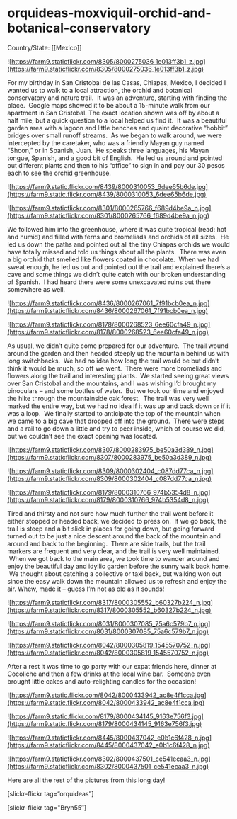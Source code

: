 # orquideas-moxviquil-orchid-and-botanical-conservatory

Country/State: [[Mexico]]

![https://farm9.staticflickr.com/8305/8000275036_1e013ff3b1_z.jpg](https://farm9.staticflickr.com/8305/8000275036_1e013ff3b1_z.jpg)

For my birthday in San Cristobal de las Casas, Chiapas, Mexico, I decided I wanted us to walk to a local attraction, the orchid and botanical conservatory and nature trail.  It was an adventure, starting with finding the place.  Google maps showed it to be about a 15-minute walk from our apartment in San Cristobal. The exact location shown was off by about a half mile, but a quick question to a local helped us find it.  It was a beautiful garden area with a lagoon and little benches and quaint decorative “hobbit” bridges over small runoff streams.  As we began to walk around, we were intercepted by the caretaker, who was a friendly Mayan guy named “Shoon,” or in Spanish, Juan.  He speaks three languages, his Mayan tongue, Spanish, and a good bit of English.  He led us around and pointed out different plants and then to his “office” to sign in and pay our 30 pesos each to see the orchid greenhouse.

![https://farm9.static.flickr.com/8439/8000310053_6dee65b6de.jpg](https://farm9.static.flickr.com/8439/8000310053_6dee65b6de.jpg)

![https://farm9.staticflickr.com/8301/8000265766_f689d4be9a_n.jpg](https://farm9.staticflickr.com/8301/8000265766_f689d4be9a_n.jpg)

We followed him into the greenhouse, where it was quite tropical (read: hot and humid) and filled with ferns and bromeliads and orchids of all sizes.  He led us down the paths and pointed out all the tiny Chiapas orchids we would have totally missed and told us things about all the plants.  There was even a big orchid that smelled like flowers coated in chocolate.  When we had sweat enough, he led us out and pointed out the trail and explained there’s a cave and some things we didn’t quite catch with our broken understanding of Spanish.  I had heard there were some unexcavated ruins out there somewhere as well.

![https://farm9.staticflickr.com/8436/8000267061_7f91bcb0ea_n.jpg](https://farm9.staticflickr.com/8436/8000267061_7f91bcb0ea_n.jpg)

![https://farm9.staticflickr.com/8178/8000268523_6ee60cfa49_n.jpg](https://farm9.staticflickr.com/8178/8000268523_6ee60cfa49_n.jpg)

As usual, we didn’t quite come prepared for our adventure.  The trail wound around the garden and then headed steeply up the mountain behind us with long switchbacks.  We had no idea how long the trail would be but didn’t think it would be much, so off we went.  There were more bromeliads and flowers along the trail and interesting plants.  We started seeing great views over San Cristobal and the mountains, and I was wishing I’d brought my binoculars – and some bottles of water.  But we took our time and enjoyed the hike through the mountainside oak forest.  The trail was very well marked the entire way, but we had no idea if it was up and back down or if it was a loop.  We finally started to anticipate the top of the mountain when we came to a big cave that dropped off into the ground.  There were steps and a rail to go down a little and try to peer inside, which of course we did, but we couldn’t see the exact opening was located.

![https://farm9.staticflickr.com/8307/8000283975_be50a3d389_n.jpg](https://farm9.staticflickr.com/8307/8000283975_be50a3d389_n.jpg)

![https://farm9.staticflickr.com/8309/8000302404_c087dd77ca_n.jpg](https://farm9.staticflickr.com/8309/8000302404_c087dd77ca_n.jpg)

![https://farm9.staticflickr.com/8179/8000310766_974b5354d8_n.jpg](https://farm9.staticflickr.com/8179/8000310766_974b5354d8_n.jpg)

Tired and thirsty and not sure how much further the trail went before it either stopped or headed back, we decided to press on.  If we go back, the trail is steep and a bit slick in places for going down, but going forward turned out to be just a nice descent around the back of the mountain and around and back to the beginning.  There are side trails, but the trail markers are frequent and very clear, and the trail is very well maintained.  When we got back to the main area, we took time to wander around and enjoy the beautiful day and idyllic garden before the sunny walk back home.  We thought about catching a collective or taxi back, but walking won out since the easy walk down the mountain allowed us to refresh and enjoy the air. Whew, made it – guess I’m not as old as it sounds!

![https://farm9.staticflickr.com/8317/8000305552_b60327b224_n.jpg](https://farm9.staticflickr.com/8317/8000305552_b60327b224_n.jpg)

![https://farm9.staticflickr.com/8031/8000307085_75a6c579b7_n.jpg](https://farm9.staticflickr.com/8031/8000307085_75a6c579b7_n.jpg)

![https://farm9.staticflickr.com/8042/8000305819_1545570752_n.jpg](https://farm9.staticflickr.com/8042/8000305819_1545570752_n.jpg)

After a rest it was time to go party with our expat friends here, dinner at Cocoliche and then a few drinks at the local wine bar.  Someone even brought little cakes and auto-relighting candles for the occasion!

![https://farm9.static.flickr.com/8042/8000433942_ac8e4f1cca.jpg](https://farm9.static.flickr.com/8042/8000433942_ac8e4f1cca.jpg)

![https://farm9.static.flickr.com/8179/8000434145_9163e756f3.jpg](https://farm9.static.flickr.com/8179/8000434145_9163e756f3.jpg)

![https://farm9.staticflickr.com/8445/8000437042_e0b1c6f428_n.jpg](https://farm9.staticflickr.com/8445/8000437042_e0b1c6f428_n.jpg)

![https://farm9.staticflickr.com/8302/8000437501_ce541ecaa3_n.jpg](https://farm9.staticflickr.com/8302/8000437501_ce541ecaa3_n.jpg)

Here are all the rest of the pictures from this long day!

[slickr-flickr tag=“orquideas”]

[slickr-flickr tag="Bryn55″]